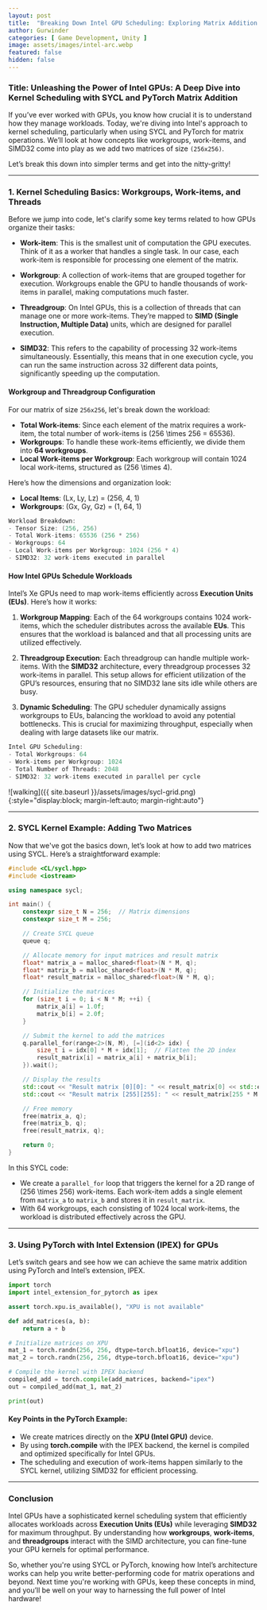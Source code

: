 ```yaml
---
layout: post
title:  "Breaking Down Intel GPU Scheduling: Exploring Matrix Addition with SYCL and PyTorch"
author: Gurwinder
categories: [ Game Development, Unity ]
image: assets/images/intel-arc.webp
featured: false
hidden: false
---
```

### Title: **Unleashing the Power of Intel GPUs: A Deep Dive into Kernel Scheduling with SYCL and PyTorch Matrix Addition**

If you’ve ever worked with GPUs, you know how crucial it is to understand how they manage workloads. Today, we're diving into Intel's approach to kernel scheduling, particularly when using SYCL and PyTorch for matrix operations. We’ll look at how concepts like workgroups, work-items, and SIMD32 come into play as we add two matrices of size `(256x256)`.

Let’s break this down into simpler terms and get into the nitty-gritty!

---

### 1. **Kernel Scheduling Basics: Workgroups, Work-items, and Threads**

Before we jump into code, let's clarify some key terms related to how GPUs organize their tasks:

- **Work-item**: This is the smallest unit of computation the GPU executes. Think of it as a worker that handles a single task. In our case, each work-item is responsible for processing one element of the matrix.

- **Workgroup**: A collection of work-items that are grouped together for execution. Workgroups enable the GPU to handle thousands of work-items in parallel, making computations much faster.

- **Threadgroup**: On Intel GPUs, this is a collection of threads that can manage one or more work-items. They’re mapped to **SIMD (Single Instruction, Multiple Data)** units, which are designed for parallel execution.

- **SIMD32**: This refers to the capability of processing 32 work-items simultaneously. Essentially, this means that in one execution cycle, you can run the same instruction across 32 different data points, significantly speeding up the computation.

#### Workgroup and Threadgroup Configuration

For our matrix of size `256x256`, let's break down the workload:

- **Total Work-items**: Since each element of the matrix requires a work-item, the total number of work-items is \(256 \times 256 = 65536\).
- **Workgroups**: To handle these work-items efficiently, we divide them into **64 workgroups**.
- **Local Work-items per Workgroup**: Each workgroup will contain 1024 local work-items, structured as \(256 \times 4\).

Here’s how the dimensions and organization look:

- **Local Items**: (Lx, Ly, Lz) = (256, 4, 1)
- **Workgroups**: (Gx, Gy, Gz) = (1, 64, 1)

```cpp
Workload Breakdown:
- Tensor Size: (256, 256)
- Total Work-items: 65536 (256 * 256)
- Workgroups: 64
- Local Work-items per Workgroup: 1024 (256 * 4)
- SIMD32: 32 work-items executed in parallel
```

#### How Intel GPUs Schedule Workloads

Intel’s Xe GPUs need to map work-items efficiently across **Execution Units (EUs)**. Here’s how it works:

1. **Workgroup Mapping**: Each of the 64 workgroups contains 1024 work-items, which the scheduler distributes across the available **EUs**. This ensures that the workload is balanced and that all processing units are utilized effectively.

2. **Threadgroup Execution**: Each threadgroup can handle multiple work-items. With the **SIMD32** architecture, every threadgroup processes 32 work-items in parallel. This setup allows for efficient utilization of the GPU’s resources, ensuring that no SIMD32 lane sits idle while others are busy.

3. **Dynamic Scheduling**: The GPU scheduler dynamically assigns workgroups to EUs, balancing the workload to avoid any potential bottlenecks. This is crucial for maximizing throughput, especially when dealing with large datasets like our matrix.

```cpp
Intel GPU Scheduling:
- Total Workgroups: 64
- Work-items per Workgroup: 1024
- Total Number of Threads: 2048
- SIMD32: 32 work-items executed in parallel per cycle
```

![walking]({{ site.baseurl }}/assets/images/sycl-grid.png){:style="display:block; margin-left:auto; margin-right:auto"}

---

### 2. **SYCL Kernel Example: Adding Two Matrices**

Now that we've got the basics down, let’s look at how to add two matrices using SYCL. Here’s a straightforward example:

```cpp
#include <CL/sycl.hpp>
#include <iostream>

using namespace sycl;

int main() {
    constexpr size_t N = 256;  // Matrix dimensions
    constexpr size_t M = 256;

    // Create SYCL queue
    queue q;

    // Allocate memory for input matrices and result matrix
    float* matrix_a = malloc_shared<float>(N * M, q);
    float* matrix_b = malloc_shared<float>(N * M, q);
    float* result_matrix = malloc_shared<float>(N * M, q);

    // Initialize the matrices
    for (size_t i = 0; i < N * M; ++i) {
        matrix_a[i] = 1.0f;
        matrix_b[i] = 2.0f;
    }

    // Submit the kernel to add the matrices
    q.parallel_for(range<2>(N, M), [=](id<2> idx) {
        size_t i = idx[0] * M + idx[1];  // Flatten the 2D index
        result_matrix[i] = matrix_a[i] + matrix_b[i];
    }).wait();

    // Display the results
    std::cout << "Result matrix [0][0]: " << result_matrix[0] << std::endl;
    std::cout << "Result matrix [255][255]: " << result_matrix[255 * M + 255] << std::endl;

    // Free memory
    free(matrix_a, q);
    free(matrix_b, q);
    free(result_matrix, q);

    return 0;
}
```

In this SYCL code:
- We create a `parallel_for` loop that triggers the kernel for a 2D range of \(256 \times 256\) work-items. Each work-item adds a single element from `matrix_a` to `matrix_b` and stores it in `result_matrix`.
- With 64 workgroups, each consisting of 1024 local work-items, the workload is distributed effectively across the GPU.

---

### 3. **Using PyTorch with Intel Extension (IPEX) for GPUs**

Let’s switch gears and see how we can achieve the same matrix addition using PyTorch and Intel’s extension, IPEX.

```python
import torch
import intel_extension_for_pytorch as ipex

assert torch.xpu.is_available(), "XPU is not available"

def add_matrices(a, b):
    return a + b

# Initialize matrices on XPU
mat_1 = torch.randn(256, 256, dtype=torch.bfloat16, device="xpu")
mat_2 = torch.randn(256, 256, dtype=torch.bfloat16, device="xpu")

# Compile the kernel with IPEX backend
compiled_add = torch.compile(add_matrices, backend="ipex")
out = compiled_add(mat_1, mat_2)

print(out)
```

#### Key Points in the PyTorch Example:
- We create matrices directly on the **XPU (Intel GPU)** device.
- By using **torch.compile** with the IPEX backend, the kernel is compiled and optimized specifically for Intel GPUs.
- The scheduling and execution of work-items happen similarly to the SYCL kernel, utilizing SIMD32 for efficient processing.

---

### Conclusion

Intel GPUs have a sophisticated kernel scheduling system that efficiently allocates workloads across **Execution Units (EUs)** while leveraging **SIMD32** for maximum throughput. By understanding how **workgroups**, **work-items**, and **threadgroups** interact with the SIMD architecture, you can fine-tune your GPU kernels for optimal performance.

So, whether you're using SYCL or PyTorch, knowing how Intel’s architecture works can help you write better-performing code for matrix operations and beyond. Next time you're working with GPUs, keep these concepts in mind, and you’ll be well on your way to harnessing the full power of Intel hardware!